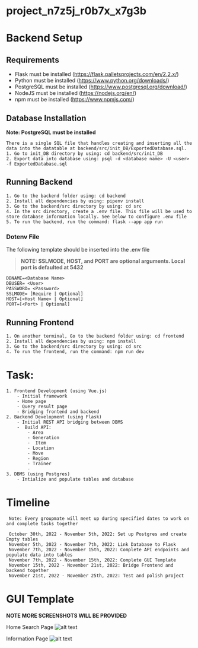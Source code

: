 # project_n7z5j_r0b7x_x7g3b

# Backend Setup

## Requirements
- Flask must be installed (https://flask.palletsprojects.com/en/2.2.x/)
- Python must be installed (https://www.python.org/downloads/)
- PostgreSQL must be installed (https://www.postgresql.org/download/)
- NodeJS must be installed (https://nodejs.org/en/)
- npm must be installed (https://www.npmjs.com/)

## Database Installation
**Note: PostgreSQL must be installed**
```
There is a single SQL file that handles creating and inserting all the data into the datatable at backend/src/init_DB/ExportedDatabase.sql.
1. Go to init_DB directory by using: cd backend/src/init_DB
2. Export data into database using: psql -d <database name> -U <user> -f ExportedDatabase.sql
```

## Running Backend
```
1. Go to the backend folder using: cd backend
2. Install all dependencies by using: pipenv install
3. Go to the backend/src directory by using: cd src
4. In the src directory, create a .env file. This file will be used to store database information locally. See below to configure .env file
5. To run the backend, run the command: flask --app app run
```
 ### Dotenv File
The following template should be inserted into the .env file 
>**NOTE: SSLMODE, HOST, and PORT are optional arguments. Local port is defaulted at 5432**
```
DBNAME=<Database Name>
DBUSER= <User>
PASSWORD= <Password>
SSLMODE= [Require | Optional]  
HOST=[<Host Name> | Optional]
PORT=[<Port> | Optional]
```

## Running Frontend
```
1. On another terminal, Go to the backend folder using: cd frontend
2. Install all dependencies by using: npm install
3. Go to the backend/src directory by using: cd src
4. To run the frontend, run the command: npm run dev
```

# Task:

    1. Frontend Development (using Vue.js)
        - Initial framework
        - Home page
        - Query result page
        - Bridging frontend and backend
    2. Backend Development (using Flask)
        - Initial REST API bridging between DBMS
        -  Build API:
            - Area
            - Generation
            -  Item
            - Location
            - Move
            - Region
            - Trainer
            - 
    3. DBMS (using Postgres)
        - Intialize and populate tables and database

# Timeline

     Note: Every groupmate will meet up during specified dates to work on and complete tasks together

     October 30th, 2022 - November 5th, 2022: Set up Postgres and create Empty tables
     November 5th, 2022 - November 7th, 2022: Link Database to Flask
     November 7th, 2022 - November 15th, 2022: Complete API endpoints and populate data into tables
     November 7th, 2022 - November 15th, 2022: Complete GUI Template
     November 15th, 2022 - November 21st, 2022: Bridge Frontend and backend together
     November 21st, 2022 - November 25th, 2022: Test and polish project

# GUI Template
 **NOTE MORE SCREENSHOTS WILL BE PROVIDED**

Home Search Page
![alt text](https://cdn.discordapp.com/attachments/1023670708779356220/1036388287251742730/unknown.png)

Information Page
![alt text](https://cdn.discordapp.com/attachments/1023670708779356220/1036397617841705060/unknown.png)
